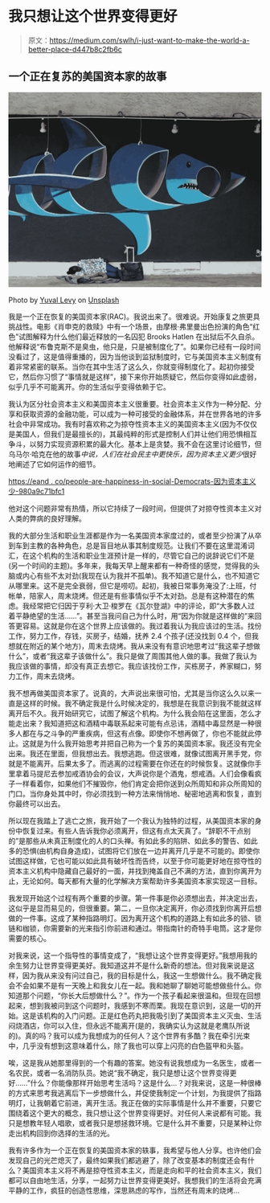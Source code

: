 # 我只想让这个世界变得更好

> 原文：<https://medium.com/swlh/i-just-want-to-make-the-world-a-better-place-d447b8c2fb6c>

## 一个正在复苏的美国资本家的故事

![](img/80cf89f77f8209dfb1bede02d2701871.png)

Photo by [Yuval Levy](https://unsplash.com/photos/X2AmKh3froE?utm_source=unsplash&utm_medium=referral&utm_content=creditCopyText) on [Unsplash](https://unsplash.com/search/photos/capitalism?utm_source=unsplash&utm_medium=referral&utm_content=creditCopyText)

我是一个正在恢复的美国资本家(RAC)。我说出来了。很难说。开始康复之旅更具挑战性。电影《肖申克的救赎》中有一个场景，由摩根·弗里曼出色扮演的角色“红色”试图解释为什么他们最近释放的一名囚犯 Brooks Hatlen 在出狱后不久自杀。他解释说“布鲁克斯不是臭虫，他只是，只是被制度化了”。如果你已经有一段时间没看过了，这是值得重播的，因为当他谈到监狱制度时，它与美国资本主义制度有着非常紧密的联系。当你在其中生活了这么久，你就变得制度化了。起初你接受它，然后你习惯了“事情就是这样”，接下来你开始质疑它，然后你变得如此虚弱，似乎几乎不可能离开。你的生活似乎变得依赖于它。

我认为区分社会资本主义和美国资本主义很重要。社会资本主义作为一种分配、分享和获取资源的金融功能，可以成为一种可接受的金融体系，并在世界各地的许多社会中非常成功。我有时喜欢称之为掠夺性资本主义的美国资本主义(因为不仅仅是美国人，但我们是最擅长的)，其最纯粹的形式是控制人们并让他们用恐惧相互争斗，以努力实现资源积累的最大化。基本上是贪婪。我不会在这里讨论细节，但乌马尔·哈克在他的故事*中说，人们在社会民主中更快乐，因为资本主义更少*很好地阐述了它如何运作的细节。

[https://eand . co/people-are-happiness-in-social-Democrats-因为资本主义少-980a9c71bfc1](https://eand.co/people-are-happier-in-social-democracies-because-theres-less-capitalism-980a9c71bfc1)

他对这个问题非常有热情，所以它持续了一段时间，但提供了对掠夺性资本主义对人类的弊病的良好理解。

我的大部分生活和职业生涯都是作为一名美国资本家度过的，或者至少扮演了从卒到车到主教的各种角色，总是盲目地从事其制度规范。让我们不要在这里混淆词汇，在这个机构的生活和职业生涯预计是一样的，尽管它自己的说辞说它们不是(另一个时间的主题)。多年来，我每天早上醒来都有一种奇怪的感觉，觉得我的头脑或内心有些不太对劲(我现在认为我并不孤单)。我不知道它是什么，也不知道它从哪里来。这不是完全衰弱，但它是唠叨。起初，我被日常事务淹没了:上班，付帐单，陪家人，周末烧烤。但还是有些事情似乎不太对劲。总是有这种潜在的焦虑。我经常把它归因于亨利·大卫·梭罗在《瓦尔登湖》中的评论，即“大多数人过着平静绝望的生活……”。甚至当我问自己为什么时，用“因为你就是这样做的”来回答更容易。这就是你在这个世界上应该做的。我过着我认为我应该过的生活。找份工作，努力工作，存钱，买房子，结婚，抚养 2.4 个孩子(还没找到 0.4 个，但我想就在附近的某个地方)，周末去烧烤。我从来没有有意识地思考过“我这辈子想做什么”，或者“我这辈子该做什么”。我只是做了周围其他人做的事。我做了我认为我应该做的事情，却没有真正去想它。我应该找份工作，买栋房子，养家糊口，努力工作，周末去烧烤。

我不想再做美国资本家了。说真的，大声说出来很可怕，尤其是当你这么久以来一直是这样的时候。我不确定我是什么时候决定的，我想是在我意识到我不能就这样离开后不久。我开始研究它，试图了解这个机构。为什么我会陷在这里面，怎么才能走出来？我知道把这和酒精中毒联系起来可能有点忌讳，酒精中毒显然是一种很多人都在与之斗争的严重疾病，但这有点像。即使你不想再做了，你也不能就此停止。这就是为什么我开始思考并把自己称为一个复苏的美国资本家。我还没有完全出来。我还在里面，但我想出去。我想逃跑。但这很难，就像试图离开黑手党，你就是不能离开。后果太多了。而逃离的过程需要在你还在的时候恢复。这就像你手里拿着马提尼去参加戒酒协会的会议，大声说你是个酒鬼，想戒酒。人们会像看疯子一样看着你，如果他们不摧毁你，他们肯定会把你送到众所周知和非众所周知的门口。当你身处其中时，你必须找到一种方法来悄悄地、秘密地逃离和恢复，直到你最终可以出去。

所以现在我踏上了逃亡之旅，我开始了一个我认为独特的过程，从美国资本家的身份中恢复过来。有些人告诉我你必须离开，但这有点太天真了。“辞职不干点别的”是那些从未真正制度化的人的口头禅。有如此多的陷阱、如此多的警告、如此多的恐惧(由机构自身造成)，试图将它们放在一边并离开几乎是不可能的。即使你试图这样做，它也可能以如此具有破坏性而告终，以至于你可能更好地在掠夺性的资本主义机构中隐藏自己最好的一面，并找到掩盖自己不满的方法，直到你离开为止，无论如何。每天都有大量的化学解决方案帮助许多美国资本家实现这一目标。

我发现开始这个过程有两个重要的步骤。第一件事是你必须想出去，并决定出去，这似乎是显而易见的，但很重要。第二，一旦你决定离开，你必须找到你离开后想做的一件事。这成了某种指路明灯。因为离开这个机构的道路上有如此多的锁、锁链和枷锁，你需要新的光来指引你前进和通过。带指南针的奇特手电筒。这才是你需要的核心。

对我来说，这一个指导性的事情变成了，“我想让这个世界变得更好。”我想用我的余生努力让世界变得更美好。我知道这并不是什么新奇的想法。但对我来说是这样，因为我从来没有问过自己，我的目标是什么，我这一生想做什么。我不确定我会不会如果不是有一天晚上和我女儿在一起。我和她聊了聊她可能想做些什么。你知道那个问题，“你长大后想做什么？”。作为一个孩子看起来很温和。但现在回想起来，想到我被问到这个问题时，我感到不寒而栗。我现在意识到，这是一切的开始。这是该机构的入门问题。正是红色药丸把我吸引到了美国资本主义灭虫、生活闷烧酒店，你可以入住，但永远不能离开(是的，我确实认为这就是老鹰队所说的)。真的吗？我可以成为我想成为的任何人？这个世界有多酷？我在牵引光束中，几乎没有想到这意味着什么，除了我也可以穿上闪亮的白色盔甲和头盔。

唉，这是我从她那里得到的一个有趣的答案。她没有说我想成为一名医生，或者一名农民，或者一名消防队员。她说“我不确定，我只是想让这个世界变得更好……”什么？你能像那样开始思考生活吗？这是什么…？对我来说，这是一种很棒的方式来思考我逃离后下一步想做什么，并促使我制定一个计划，为我提供了指路明灯，让我朝着它前进，离开生活。我正在做的实际事情是什么并不重要，只要它围绕着这个更大的概念，我只想让这个世界变得更好。对任何人来说都有可能。我只是想教年轻人唱歌，或者我只是想拯救环境。它是什么并不重要，只是某种让你走出机构回到你选择的生活的光。

我有许多作为一个正在恢复的美国资本家的轶事，我希望与他人分享。也许他们会发现自己的光芒熄灭了，最终如果我们都逃避了，除了改变基本的制度还会有什么？美国资本主义将不再是掠夺性资本主义，而是走向和平的社会资本主义，我们都可以自由地生活，分享，一起努力让世界变得更美好。我想我们的生活将会充满平静的工作，疯狂的创造性思维，深思熟虑的写作，当然还有周末的烧烤…